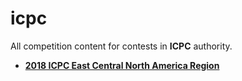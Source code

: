 # icpc

All competition content for contests in **ICPC** authority.

* **[2018 ICPC East Central North America Region](./ecna-regional-contest-2018/README.MD)**